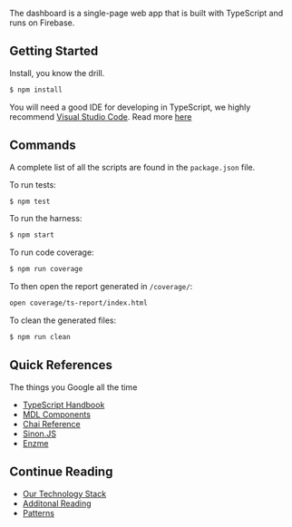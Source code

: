 
The dashboard is a single-page web app that is built with TypeScript and runs on Firebase.

## Getting Started

Install, you know the drill.
```bash
$ npm install
```

You will need a good IDE for developing in TypeScript, we highly recommend [Visual Studio Code](https://code.visualstudio.com/download).  Read more [here](./ide.md)

## Commands

A complete list of all the scripts are found in the `package.json` file.

To run tests:
```bash
$ npm test
```

To run the harness:
```bash
$ npm start
```

To run code coverage:
```bash
$ npm run coverage
```

To then open the report generated in `/coverage/`:
```bash
open coverage/ts-report/index.html
```

To clean the generated files:
```bash
$ npm run clean
```

## Quick References

The things you Google all the time

- [TypeScript Handbook](https://www.typescriptlang.org/docs/handbook/basic-types.html)
- [MDL Components](https://getmdl.io/components/index.html)
- [Chai Reference](http://chaijs.com/api/bdd/)
- [Sinon.JS](http://sinonjs.org/)
- [Enzme](http://airbnb.io/enzyme/)

## Continue Reading

- [Our Technology Stack](./our-technology-stack.md)
- [Additonal Reading](./references.md)
- [Patterns](./patterns.md)